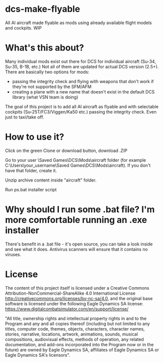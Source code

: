 # dcs-make-flyable
All AI aircraft made flyable as mods using already available flight models and cockpits. WIP

# What's this about?
Many individual mods exist out there for DCS for individual aircraft (Su-34, Su-35, B-1B, etc.) Not all of them are updated for actual DCS version (2.5+). There are basically two options for mods:
- passing the integrity check and flying with weapons that don't work if they're not supported by the SFM/AFM
- creating a plane with a new name that doesn't exist in the default DCS library (what VSN team is doing)

The goal of this project is to add all AI aircraft as flyable and with selectable cockpits (Su-25T/FC3/Viggen/Ka50 etc.) passing the integrity check. Even just to taxi/take off.

# How to use it?
Click on the green Clone or download button, download .ZIP

Go to your user \Saved Games\DCS\Mods\aircraft folder (for example C:\Users\your_username\Saved Games\DCS\Mods\aircraft). If you don't have that folder, create it.

Unzip archive content inside "aircraft" folder.

Run ps.bat installer script

# Why should I run some .bat file? I'm more comfortable running an .exe installer
There's benefit in a .bat file - it's open source, you can take a look inside and see what it does. Antivirus scanners will ensure that it contains no viruses.

# License
The content of this project itself is licensed under a Creative Commons Attribution-NonCommercial-ShareAlike 4.0 International License http://creativecommons.org/licenses/by-nc-sa/4.0, and the original base software is licensed under the following  Eagle Dynamics SA license: https://www.digitalcombatsimulator.com/en/support/license/

"All title, ownership rights and intellectual property rights in and to the Program and any and all copies thereof (including but not limited to any titles, computer code, themes, objects, characters, character names, stories, narrative, locations, artwork, animations, sounds, musical compositions, audiovisual effects, methods of operation, any related documentation, and add-ons incorporated into the Program now or in the future) are owned by Eagle Dynamics SA, affiliates of Eagle Dynamics SA or Eagle Dynamics SA's licensors".
